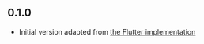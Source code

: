 ## 0.1.0

* Initial version adapted from [the Flutter implementation](https://pub.dev/packages/frame_msg)
